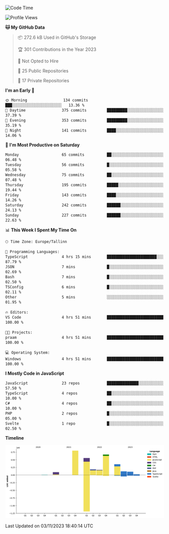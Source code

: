 <!--START_SECTION:waka-->
![Code Time](http://img.shields.io/badge/Code%20Time-441%20hrs%209%20mins-blue)

![Profile Views](http://img.shields.io/badge/Profile%20Views-0-blue)

**🐱 My GitHub Data** 

> 📦 272.6 kB Used in GitHub's Storage 
 > 
> 🏆 301 Contributions in the Year 2023
 > 
> 🚫 Not Opted to Hire
 > 
> 📜 25 Public Repositories 
 > 
> 🔑 17 Private Repositories 
 > 
**I'm an Early 🐤** 

```text
🌞 Morning                134 commits         ███░░░░░░░░░░░░░░░░░░░░░░   13.36 % 
🌆 Daytime                375 commits         █████████░░░░░░░░░░░░░░░░   37.39 % 
🌃 Evening                353 commits         █████████░░░░░░░░░░░░░░░░   35.19 % 
🌙 Night                  141 commits         ████░░░░░░░░░░░░░░░░░░░░░   14.06 % 
```
📅 **I'm Most Productive on Saturday** 

```text
Monday                   65 commits          ██░░░░░░░░░░░░░░░░░░░░░░░   06.48 % 
Tuesday                  56 commits          █░░░░░░░░░░░░░░░░░░░░░░░░   05.58 % 
Wednesday                75 commits          ██░░░░░░░░░░░░░░░░░░░░░░░   07.48 % 
Thursday                 195 commits         █████░░░░░░░░░░░░░░░░░░░░   19.44 % 
Friday                   143 commits         ████░░░░░░░░░░░░░░░░░░░░░   14.26 % 
Saturday                 242 commits         ██████░░░░░░░░░░░░░░░░░░░   24.13 % 
Sunday                   227 commits         ██████░░░░░░░░░░░░░░░░░░░   22.63 % 
```


📊 **This Week I Spent My Time On** 

```text
🕑︎ Time Zone: Europe/Tallinn

💬 Programming Languages: 
TypeScript               4 hrs 15 mins       ██████████████████████░░░   87.79 % 
JSON                     7 mins              █░░░░░░░░░░░░░░░░░░░░░░░░   02.69 % 
Bash                     7 mins              █░░░░░░░░░░░░░░░░░░░░░░░░   02.50 % 
TSConfig                 6 mins              █░░░░░░░░░░░░░░░░░░░░░░░░   02.11 % 
Other                    5 mins              ░░░░░░░░░░░░░░░░░░░░░░░░░   01.95 % 

🔥 Editors: 
VS Code                  4 hrs 51 mins       █████████████████████████   100.00 % 

🐱‍💻 Projects: 
praam                    4 hrs 51 mins       █████████████████████████   100.00 % 

💻 Operating System: 
Windows                  4 hrs 51 mins       █████████████████████████   100.00 % 
```

**I Mostly Code in JavaScript** 

```text
JavaScript               23 repos            ██████████████░░░░░░░░░░░   57.50 % 
TypeScript               4 repos             ██░░░░░░░░░░░░░░░░░░░░░░░   10.00 % 
C#                       4 repos             ██░░░░░░░░░░░░░░░░░░░░░░░   10.00 % 
PHP                      2 repos             █░░░░░░░░░░░░░░░░░░░░░░░░   05.00 % 
Svelte                   1 repo              █░░░░░░░░░░░░░░░░░░░░░░░░   02.50 % 
```



**Timeline**

![Lines of Code chart](https://raw.githubusercontent.com/Piilu/Piilu/main/assets/bar_graph.png)


 Last Updated on 03/11/2023 18:40:14 UTC
<!--END_SECTION:waka-->